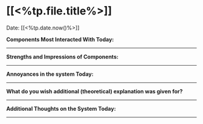 # [[<%tp.file.title%>]]

Date: [[<%tp.date.now()%>]]

**Components Most Interacted With Today:**

---
**Strengths and Impressions of Components:**

---
**Annoyances in the system Today:**

---
**What do you wish additional (theoretical) explanation was given for?**

---
**Additional Thoughts on the System Today:**

---
